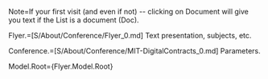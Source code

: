 Note=If your first visit (and even if not) -- clicking on Document will give you text if the List is a document (Doc).  

Flyer.=[S/About/Conference/Flyer_0.md]  Text presentation, subjects, etc.

Conference.=[S/About/Conference/MIT-DigitalContracts_0.md]  Parameters.

Model.Root={Flyer.Model.Root}